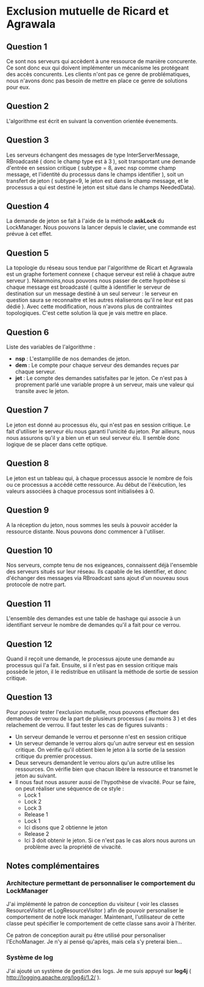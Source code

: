 # Exclusion mutuelle de Ricard et Agrawala

## Question 1

Ce sont nos serveurs qui accèdent à une ressource de manière concurente. Ce sont donc eux qui doivent implémenter un
 mécanisme les protégeant des accès concurents. Les clients n'ont pas ce genre de problématiques, nous n'avons donc 
 pas besoin de mettre en place ce genre de solutions pour eux.

## Question 2

L'algorithme est écrit en suivant la convention orientée évenements.

## Question 3

Les serveurs échangent des messages de type InterServerMessage, RBroadcasté ( donc le champ type est à 3 ), soit 
transportant une demande d'entrée en session critique ( subtype = 8, avec nsp comme champ message, et l'identité du 
processus dans le champs identifier ), soit un transfert de jeton ( subtype=9, le jeton est dans le champ message, 
et le processus a qui est destiné le jeton est situé dans le champs NeededData).

## Question 4

La demande de jeton se fait à l'aide de la méthode **askLock** du LockManager. Nous pouvons la lancer depuis le 
clavier, une commande est prévue à cet effet.

## Question 5

La topologie du réseau sous tendue par l'algorithme de Ricart et Agrawala est un graphe fortement connexe ( chaque 
serveur est relié à chaque autre serveur ). Néanmoins,nous pouvons nous passer de cette hypothèse si chaque message 
est broadcasté ( quitte à identifier le serveur de destination sur un message destiné à un seul serveur : le 
serveur en question saura se reconnaitre et les autres réaliserons qu'il ne leur est pas dédié ). Avec cette 
modification, nous n'avons plus de contraintes topologiques. C'est cette solution là que je vais mettre en place.

## Question 6

Liste des variables de l'algorithme :

 - **nsp** : L'estamplille de nos demandes de jeton.
 - **dem** : Le compte pour chaque serveur des demandes reçues par chaque serveur. 
 - **jet** : Le compte des demandes satisfaites par le jeton. Ce n'est pas à proprement parlé une variable propre à un serveur, mais une valeur qui transite avec le jeton.

## Question 7

Le jeton est donné au processus élu, qui n'est pas en session critique. Le fait d'utiliser le serveur élu nous 
garanti l'unicité du jeton. Par ailleurs, nous nous assurons qu'il y a bien un et un seul serveur élu. Il semble 
donc logique de se placer dans cette optique.

## Question 8

Le jeton est un tableau qui, à chaque processus associe le nombre de fois ou ce processus a accédé cette ressource. 
Au début de l'éxécution, les valeurs associées à chaque processus sont initialisées à 0.

## Question 9

A la réception du jeton, nous sommes les seuls à pouvoir accéder la ressource distante. Nous pouvons donc commencer 
à l'utiliser.

## Question 10

Nos serveurs, compte tenu de nos exigeances, connaissent déjà l'ensemble des serveurs situés sur leur réseau. Ils 
capable de les identifier, et donc d'échanger des messages via RBroadcast sans ajout d'un nouveau sous protocole de
notre part.

## Question 11

L'ensemble des demandes est une table de hashage qui associe à un identifiant serveur le nombre de demandes qu'il a
fait pour ce verrou.

## Question 12

Quand il reçoit une demande, le processus ajoute une demande au processus qui l'a fait. Ensuite, si il n'est pas en 
session critique mais possède le jeton, il le redistribue en utilisant la méthode de sortie de session critique. 

## Question 13

Pour pouvoir tester l'exclusion mutuelle, nous pouvons effectuer des demandes de verrou de la part de plusieurs 
processus ( au moins 3 ) et des relachement de verrou. Il faut tester les cas de figures suivants :

 - Un serveur demande le verrou et personne n'est en session critique
 - Un serveur demande le verrou alors qu'un autre serveur est en session critique. On vérifie qu'il obtient bien le jeton à la sortie de la session critique du premier processus.
 - Deux serveurs demandent le verrou alors qu'un autre utilise les ressources. On vérifie bien que chacun libère la ressource et transmet le jeton au suivant.
 - Il nous faut nous assurer aussi de l'hypothèse de vivacité. Pour se faire, on peut réaliser une séquence de ce style :
   - Lock 1
   - Lock 2
   - Lock 3
   - Release 1
   - Lock 1
   - Ici disons que 2 obtienne le jeton
   - Release 2
   - Ici 3 doit obtenir le jeton. Si ce n'est pas le cas alors nous aurons un problème avec la propriété de vivacité.

## Notes complémentaires

### Architecture permettant de personnaliser le comportement du LockManager

J'ai implémenté le patron de conception du visiteur ( voir les classes ResourceVisitor et LogResourceVisitor ) afin 
de pouvoir personaliser le comportement de notre lock manager. Maintenant, l'utilisateur de cette classe peut 
spécifier le comportement de cette classe sans avoir à l'hériter.

Ce patron de conception aurait pu être utilisé pour personaliser l'EchoManager. Je n'y ai pensé qu'après, mais cela 
s'y preterai bien...

### Système de log

J'ai ajouté un système de gestion des logs. Je me suis appuyé sur **log4j** ( http://logging.apache.org/log4j/1.2/ ).
